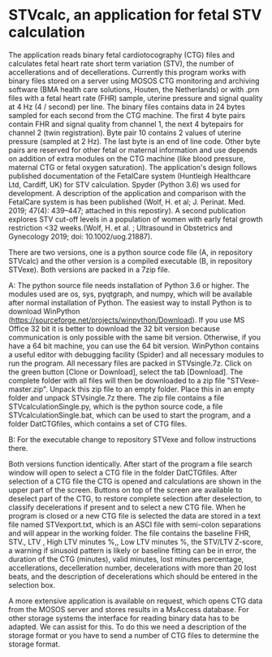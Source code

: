 # STVcalc, an application for fetal STV calculation
The application reads binary fetal cardiotocography (CTG) files and calculates fetal heart rate short term variation (STV), the number of accellerations and of decellerations. Currently this program works with binary files stored on a server using MOSOS CTG monitoring and archiving software (BMA health care solutions, Houten, the Netherlands) or with .prn files with a fetal heart rate (FHR) sample, uterine pressure and signal quality at 4 Hz (4 / second) per line. The binary files contains data in 24 bytes sampled for each second from the CTG machine. The first 4 byte pairs contain FHR and signal quality from channel 1, the next 4 bytepairs for channel 2 (twin registration). Byte pair 10 contains 2 values of uterine pressure (sampled at 2 Hz). The last byte is an end of line code. Other byte pairs are reserved for other fetal or maternal information and use depends on addition of extra modules on the CTG machine (like blood pressure, maternal CTG or fetal oxygen saturation). The application's design follows published documentation of the FetalCare system (Huntleigh Healthcare Ltd, Cardiff, UK) for STV calculation. Spyder (Python 3.6) ws used for development. A description of the application and comparison with the FetalCare system is has been published (Wolf, H. et al; J. Perinat. Med. 2019; 47(4): 439–447; attached in this repostiry). A second publication explores STV cut-off levels in a population of women with early fetal growth restriction <32 weeks.(Wolf, H. et al. ; Ultrasound in Obstetrics and Gynecology 2019; doi: 10.1002/uog.21887).

There are two versions, one is a python source code file (A, in repository STVcalc) and the other version is a compiled executable (B, in repository STVexe). Both versions are packed in a 7zip file.

A: The python source file needs installation of Python 3.6 or higher. The modules used are os, sys, pyqtgraph, and numpy, which will be available after normal installation of Python. The easiest way to install Python is to download WinPython (https://sourceforge.net/projects/winpython/Download). If you use MS Office 32 bit it is better to download the 32 bit version because communication is only possible with the same bit version. Otherwise, if you have a 64 bit machine, you can use the 64 bit version. WinPython contains a useful editor with debugging facility (Spider) and all necessary modules to run the program. All necessary files are packed in STVsingle.7z. Click on the green button [Clone or Download], select the tab [Download]. The complete folder with all files will then be downloaded to a zip file "STVexe-master.zip". Unpack this zip file to an empty folder. Place this in an empty folder and unpack STVsingle.7z there. The zip file contains a file STVcalculationSingle.py, which is the python source code, a file STVcalculationSingle.bat, which can be used to start the program, and a folder DatCTGfiles, which contains a set of CTG files.

B: For the executable change to repository STVexe and follow instructions there.

Both versions function identically. After start of the program a file search window will open to select a CTG file in the folder DatCTGfiles. After selection of a CTG file the CTG is opened and calculations are shown in the upper part of the screen. Buttons on top of the screen are available to deselect part of the CTG, to restore complete selection after deselection, to classify decelerations if present and to select a new CTG file. When he program is closed or a new CTG file is selected the data are stored in a text file named STVexport.txt, which is an ASCI file with semi-colon separations and will appear in the working folder. The file contains the baseline FHR, STV., LTV , High LTV minutes %,, Low LTV minutes %, the STV/LTV Z-score, a warning if sinusoid pattern is likely or baseline fitting can be in error, the duration of the CTG (minutes), valid minutes, lost minutes percentage, accellerations, decelleration number, decelerations with more than 20 lost beats, and the description of decelerations which should be entered in the selection box.

A more extensive application is available on request, which opens CTG data from the MOSOS server and stores results in a MsAccess database. For other storage systems the interface for reading binary data has to be adapted. We can assist for this. To do this we need a description of the storage format or you have to send a number of CTG files to determine the storage format.

